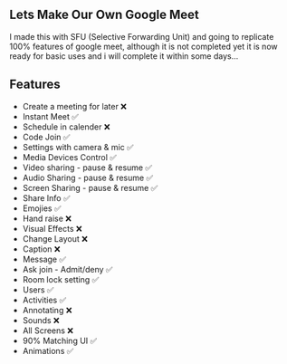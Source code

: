 ## Lets Make Our Own Google Meet

I made this with SFU (Selective Forwarding Unit) and going to replicate 100% features of google meet, although it is not completed yet it is now ready for basic uses and i will complete it within some days...

## Features

- Create a meeting for later ❌
- Instant Meet ✅
- Schedule in calender ❌
- Code Join ✅
- Settings with camera & mic ✅
- Media Devices Control ✅
- Video sharing - pause & resume ✅
- Audio Sharing - pause & resume ✅
- Screen Sharing - pause & resume ✅
- Share Info ✅
- Emojies ✅
- Hand raise ❌
- Visual Effects ❌
- Change Layout ❌
- Caption ❌
- Message ✅
- Ask join - Admit/deny ✅
- Room lock setting ✅
- Users ✅
- Activities ✅
- Annotating ❌
- Sounds ❌
- All Screens ❌
- 90% Matching UI ✅
- Animations ✅